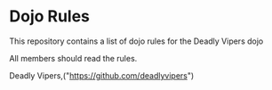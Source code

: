 Dojo Rules
==========

This repository contains a list of dojo rules for the Deadly Vipers dojo

All members should read the rules.

Deadly Vipers,("https://github.com/deadlyvipers")
